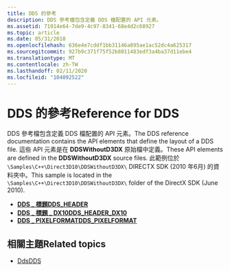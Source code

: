 ```yaml
---
title: DDS 的參考
description: DDS 參考檔包含定義 DDS 檔配置的 API 元素。
ms.assetid: 71914e64-7de9-4c97-8341-68e4d2c68927
ms.topic: article
ms.date: 05/31/2018
ms.openlocfilehash: 636e4e7cddf1bb31146a895ae1ac52dc4a625317
ms.sourcegitcommit: 927b9c371f75f52b8011483edf3a4ba37d11ebe4
ms.translationtype: MT
ms.contentlocale: zh-TW
ms.lasthandoff: 02/11/2020
ms.locfileid: "104092522"
---
```

# <a name="reference-for-dds"></a><span data-ttu-id="acd02-103">DDS 的參考</span><span class="sxs-lookup"><span data-stu-id="acd02-103">Reference for DDS</span></span>

<span data-ttu-id="acd02-104">DDS 參考檔包含定義 DDS 檔配置的 API 元素。</span><span class="sxs-lookup"><span data-stu-id="acd02-104">The DDS reference documentation contains the API elements that define the layout of a DDS file.</span></span> <span data-ttu-id="acd02-105">這些 API 元素是在 **DDSWithoutD3DX** 原始檔中定義。</span><span class="sxs-lookup"><span data-stu-id="acd02-105">These API elements are defined in the **DDSWithoutD3DX** source files.</span></span> <span data-ttu-id="acd02-106">此範例位於 `\Samples\C++\Direct3D10\DDSWithoutD3DX\` DIRECTX SDK (2010 年6月) 的資料夾中。</span><span class="sxs-lookup"><span data-stu-id="acd02-106">This sample is located in the `\Samples\C++\Direct3D10\DDSWithoutD3DX\` folder of the DirectX SDK (June 2010).</span></span>

-   [<span data-ttu-id="acd02-107">**DDS \_ 標題**</span><span class="sxs-lookup"><span data-stu-id="acd02-107">**DDS\_HEADER**</span></span>](dds-header.md)
-   [<span data-ttu-id="acd02-108">**DDS \_ 標題 \_ DX10**</span><span class="sxs-lookup"><span data-stu-id="acd02-108">**DDS\_HEADER\_DX10**</span></span>](dds-header-dxt10.md)
-   [<span data-ttu-id="acd02-109">**DDS \_ PIXELFORMAT**</span><span class="sxs-lookup"><span data-stu-id="acd02-109">**DDS\_PIXELFORMAT**</span></span>](dds-pixelformat.md)

## <a name="related-topics"></a><span data-ttu-id="acd02-110">相關主題</span><span class="sxs-lookup"><span data-stu-id="acd02-110">Related topics</span></span>

* [<span data-ttu-id="acd02-111">Dds</span><span class="sxs-lookup"><span data-stu-id="acd02-111">DDS</span></span>](dx-graphics-dds.md)